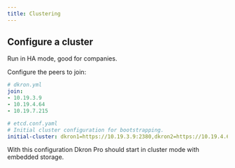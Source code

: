 ```yaml
---
title: Clustering
---
```


## Configure a cluster

Run in HA mode, good for companies.

Configure the peers to join:

```yaml
# dkron.yml
join:
- 10.19.3.9
- 10.19.4.64
- 10.19.7.215
```

```yaml
# etcd.conf.yaml
# Initial cluster configuration for bootstrapping.
initial-cluster: dkron1=https://10.19.3.9:2380,dkron2=https://10.19.4.64:2380,dkron3=https://10.19.7.215:2380
```

With this configuration Dkron Pro should start in cluster mode with embedded storage.
